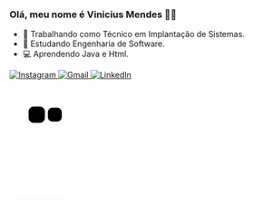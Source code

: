 ### Olá, meu nome é Vinicius Mendes 👨‍💻



- 🔭 Trabalhando como Técnico em Implantação de Sistemas.
- 🌱 Estudando Engenharia de Software.
- 💻 Aprendendo Java e Html.
  

<div>
  <a href="https://www.instagram.com/vini_mendes123/?next=%2F" target="_blank">
    <img src="https://img.shields.io/badge/-Instagram-%23E4405F?style=for-the-badge&logo=instagram&logoColor=white" alt="Instagram">
  </a>
  <a href="mailto:viniciusmmarcal@gmail.com">
    <img src="https://img.shields.io/badge/-Gmail-%23333?style=for-the-badge&logo=gmail&logoColor=white" alt="Gmail">
  </a>
  <a href="https://www.linkedin.com/in/viniciusmarcal123/" target="_blank">
    <img src="https://img.shields.io/badge/-LinkedIn-%230077B5?style=for-the-badge&logo=linkedin&logoColor=white" alt="LinkedIn">
  </a>

  ![Snake animation](https://github.com/DevBatista1/DevBatista1/blob/output/github-contribution-grid-snake.svg)
 
</div>

